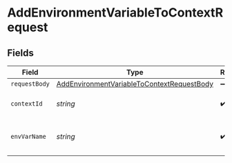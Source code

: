 # AddEnvironmentVariableToContextRequest


## Fields

| Field                                                                                                               | Type                                                                                                                | Required                                                                                                            | Description                                                                                                         |
| ------------------------------------------------------------------------------------------------------------------- | ------------------------------------------------------------------------------------------------------------------- | ------------------------------------------------------------------------------------------------------------------- | ------------------------------------------------------------------------------------------------------------------- |
| `requestBody`                                                                                                       | [AddEnvironmentVariableToContextRequestBody](../../models/operations/addenvironmentvariabletocontextrequestbody.md) | :heavy_minus_sign:                                                                                                  | N/A                                                                                                                 |
| `contextId`                                                                                                         | *string*                                                                                                            | :heavy_check_mark:                                                                                                  | ID of the context (UUID)                                                                                            |
| `envVarName`                                                                                                        | *string*                                                                                                            | :heavy_check_mark:                                                                                                  | The name of the environment variable                                                                                |
